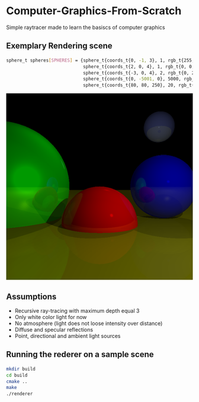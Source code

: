 # Computer-Graphics-From-Scratch
Simple raytracer made to learn the basiscs of computer graphics

## Exemplary Rendering scene
```bash
sphere_t spheres[SPHERES] = {sphere_t{coords_t{0, -1, 3}, 1, rgb_t{255, 0, 0}, 500, 0.2},
                             sphere_t{coords_t{2, 0, 4}, 1, rgb_t{0, 0, 255}, 500, 0.3},
                             sphere_t{coords_t{-3, 0, 4}, 2, rgb_t{0, 255, 0}, 10, 0.4},
                             sphere_t{coords_t{0, -5001, 0}, 5000, rgb_t{70, 70, 70}, 50, 0.1},
                             sphere_t{coords_t{80, 80, 250}, 20, rgb_t{80, 89, 150}, 700, 0.4}};
```
![alt text](result_image.bmp)

## Assumptions
* Recursive ray-tracing with maximum depth equal 3
* Only white color light for now
* No atmosphere (light does not loose intensity over distance)
* Diffuse and specular reflections
* Point, directional and ambient light sources

## Running the rederer on a sample scene
```bash
mkdir build
cd build
cmake ..
make
./renderer
```